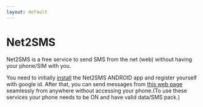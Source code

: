 ```yaml
---
layout: default
---
```


# Net2SMS

Net2SMS is a free service to send SMS from the net (web) without having your phone/SIM with you.

You need to initially [install](https://drive.google.com/open?id=1BY9HzqFtTCpjGMbcnoll6L_kNEWpmKcf&export=download) the Net2SMS ANDROID app and register yourself with google id. After that, you can send messages from [this web page](/send) seamlessly from anywhere without accessing your phone.(To use these services your phone needs to be ON and have valid data/SMS pack.)
